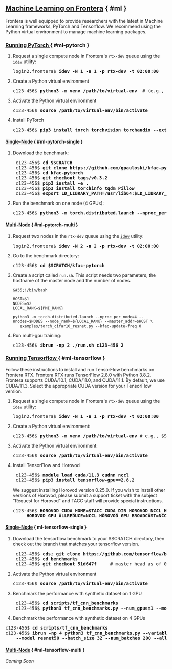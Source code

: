 ## [Machine Learning on Frontera](#ml) { #ml }

Frontera is well equipped to provide researchers with the latest in Machine Learning frameworks, PyTorch and Tensorflow. We recommend using the Python virtual environment to manage machine learning packages.

### [Running PyTorch ](#ml-pytorch) { #ml-pytorch }

1. Request a single compute node in Frontera's `rtx-dev` queue using the [`idev`](https://portal.tacc.utexas.edu/software/idev) utility:

	<pre class="cmd-line">login2.frontera$ <b>idev -N 1 -n 1 -p rtx-dev -t 02:00:00</b></pre>

1. Create a Python virtual environment

	<pre class="cmd-line">c123-456$ <b>python3 -m venv /path/to/virtual-env</b>  # (e.g., $SCRATCH/python-envs/test)</pre>

1. Activate the Python virtual environment

	<pre class="cmd-line">c123-456$ <b>source /path/to/virtual-env/bin/activate</b></pre>

1. Install PyTorch 

	<pre class="cmd-line">c123-456$ <b>pip3 install torch torchvision torchaudio --extra-index-url https://download.pytorch.org/whl/cu113</b></pre>

#### [Single-Node](#ml-pytorch-single) { #ml-pytorch-single }

1. Download the benchmark:

	<pre class="cmd-line">
	c123-456$ <b>cd $SCRATCH</b>
	c123-456$ <b>git clone https://github.com/gpauloski/kfac-pytorch.git</b>
	c123-456$ <b>cd kfac-pytorch</b>
	c123-456$ <b>git checkout tags/v0.3.2</b>
	c123-456$ <b>pip3 install -e .</b>
	c123-456$ <b>pip3 install torchinfo tqdm Pillow</b>
	c123-456$ <b>export LD_LIBRARY_PATH=/usr/lib64:$LD_LIBRARY_PATH</b></pre>

1. Run the benchmark on one node (4 GPUs):

	<pre class="cmd-line">c123-456$ <b>python3 -m torch.distributed.launch --nproc_per_node=4 examples/torch_cifar10_resnet.py --kfac-update-freq 0</b></pre>

#### [Multi-Node](#ml-pytorch-multi) { #ml-pytorch-multi }

1. Request two nodes in the `rtx-dev` queue using the [`idev`](https://portal.tacc.utexas.edu/software/idev) utility:

	<pre class="cmd-line">login2.frontera$ <b>idev -N 2 -n 2 -p rtx-dev -t 02:00:00</b></pre>

1. Go to the benchmark directory:

	<pre class="cmd-line">c123-456$ <b>cd $SCRATCH/kfac-pytorch</b></pre>

1. Create a script called `run.sh`. This script needs two parameters, the hostname of the master node and the number of nodes.

	``` { .bash .job-script }
	&#35;!/bin/bash

	HOST=$1
	NODES=$2
	LOCAL_RANK=${PMI_RANK}

	python3 -m torch.distributed.launch --nproc_per_node=4 --nnodes=$NODES --node_rank=${LOCAL_RANK} --master_addr=$HOST \
	   examples/torch_cifar10_resnet.py --kfac-update-freq 0
	```


1. Run multi-gpu training:
	
	<pre class="cmd-line">c123-456$ <b>ibrun -np 2 ./run.sh c123-456 2</b></pre>


### [Running Tensorflow ](#ml-tensorflow) { #ml-tensorflow }

Follow these instructions to install and run TensorFlow benchmarks on Frontera RTX. Frontera RTX runs TensorFlow 2.8.0 with Python 3.8.2. Frontera supports CUDA/10.1, CUDA/11.0, and CUDA/11.1. By default, we use CUDA/11.3. Select the appropriate CUDA version for your TensorFlow version.

1. Request a single compute node in Frontera's `rtx-dev` queue using the [`idev`](https://portal.tacc.utexas.edu/software/idev) utility:

	<pre class="cmd-line">login2.frontera$ <b>idev -N 1 -n 1 -p rtx-dev -t 02:00:00</b></pre>

1. Create a Python virtual environment:

	<pre class="cmd-line">c123-456$ <b>python3 -m venv /path/to/virtual-env</b> # e.g., $SCRATCH/python-envs/test</pre>

1. Activate the Python virtual environment:

	<pre class="cmd-line">c123-456$ <b>source /path/to/virtual-env/bin/activate</b></pre>

1. Install TensorFlow and Horovod

	<pre class="cmd-line">
	c123-456$ <b>module load cuda/11.3 cudnn nccl</b>
	c123-456$ <b>pip3 install tensorflow-gpu==2.8.2</b></pre>

	We suggest installing Horovod version 0.25.0. If you wish to install other versions of Horovod, please submit a support ticket with the subject "Request for Horovod" and TACC staff will provide special instructions.

	<pre class="cmd-line">c123-456$ <b>HOROVOD_CUDA_HOME=$TACC_CUDA_DIR HOROVOD_NCCL_HOME=$TACC_NCCL_DIR CC=gcc \
    	HOROVOD_GPU_ALLREDUCE=NCCL HOROVOD_GPU_BROADCAST=NCCL HOROVOD_WITH_TENSORFLOW=1 pip3 install horovod==0.25.0</b></pre>

#### [Single-Node](#ml-tensorflow-single) { ml-tensorflow-single }

1. Download the tensorflow benchmark to your $SCRATCH directory, then check out the branch that matches your tensorflow version.

	<pre class="cmd-line">
	c123-456$ <b>cds; git clone https://github.com/tensorflow/benchmarks.git</b>
	c123-456$ <b>cd benchmarks</b> 
	c123-456$ <b>git checkout 51d647f</b>     # master head as of 08/18/2022</pre>

1. Activate the Python virtual environment

	<pre class="cmd-line">c123-456$ <b>source /path/to/virtual-env/bin/activate</b></pre>

1. Benchmark the performance with synthetic dataset on 1 GPU

	<pre class="cmd-line">
	c123-456$ <b>cd scripts/tf_cnn_benchmarks</b>
	c123-456$ <b>python3 tf_cnn_benchmarks.py --num_gpus=1 --model resnet50 --batch_size 32 --num_batches 200</b></pre>

1. Benchmark the performance with synthetic dataset on 4 GPUs

<pre class="cmd-line">
c123-456$ <b>cd scripts/tf_cnn_benchmarks</b>
c123-456$ <b>ibrun -np 4 python3 tf_cnn_benchmarks.py --variable_update=horovod --num_gpus=1 \
    --model resnet50 --batch_size 32 --num_batches 200 --allow_growth=True</b></pre>

#### [Multi-Node](#ml-tensorflow-multi) { #ml-tensorflow-multi }

*Coming Soon*
